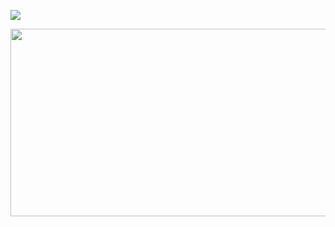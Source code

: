 
<img src="https://img.shields.io/badge/Spring-6DB33F?style=flat&logo=spring&logoColor=6DB33F"/></a>

<a href="https://github.com/devxb/gitanimals">
<img
  src="https://render.gitanimals.org/farms/wt0329"
  width="600"
  height="300"
/>
</a>
